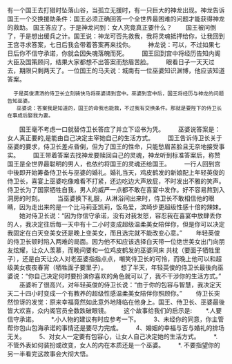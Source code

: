 有一个国王去打猎时坠落山谷，当孤立无援时，有一只巨大的神龙出现。神龙告诉国王一个交换援助条件：国王必须正确回答一个全世界最困难的问题才能获得神龙的救助。
       国王答应了。于是神龙问到：女人究竟真正要什么？
　　国王被问倒了，于是想出缓兵之计。国王说：神龙可否先救我，我将灵魂抵押给你，让我回到王宫寻求答案，七日后我会带着答案再来找你。
　　神龙说：可以，不过如果七日后你不信守承诺，你就会因失魂落魄而死。
　　国王回到宫中将经历告知内阁大臣及国策顾问，结果大家都想不出答案而愁眉苦脸。
　　眼看日子一天天过去，期限只剩两天了。一位国王的马夫说：城南有一位巫婆知识渊博，他应该知道答案。

      于是英俊潇洒的侍卫长立刻骑快马将巫婆请到宫中。巫婆到宫中后，国王将经历与神龙的问题告知巫婆。
       巫婆说：答案我是知道的，国王的命我也能救，不过我有交换条件。那就是要陛下的侍卫长在事成后娶我为妻。
　　国王毫不考虑一口就替侍卫长答应了并立下诏书为凭。
　　巫婆说答案是：女人真正要的,是能由自己决定主宰她自己的生活方式。
　　国王告诉侍卫长关于巫婆的要求，侍卫长差点昏倒，但为了国王的性命，只能愁眉苦脸且无奈地接受事实。
　　国王带着答案去找神龙要赎回自己的灵魂，神龙听到标准答案后，称赞国王是全世界最聪明的男人，也依约将国王的灵魂还给国王。
　　一行人回到宫中後即开始筹备侍卫长与巫婆的婚礼。婚礼当天，鸡皮鹤发的新娘配上年轻英俊的侍卫长，喜宴上巫婆吃像难看不打紧，还边吃边大声放屁，不时发出不雅的笑声。侍卫长为了国家牺牲自我，男人的威严一点都不敢在喜宴中发作。好不容易熬到入洞房的时刻。
　　当巫婆换下礼服，从淋浴间出来时，侍卫长不敢相信他的眼睛，因为走出来的是一个比马莉亚凯莉，饭岛爱，滨崎步更超级性感十倍的辣妹。
　　她对侍卫长说：“因为你信守承诺，没有对我发怒，容忍我在喜宴中放肆丢你的人，我决定往后每一天中有十二小时变成超级温柔美女陪伴你，但是你可以决定我固定在白天变美女还是晚上变美女，而且选完就不能改变心意。”
　　年轻英俊的侍卫长顿时陷入两难的局面。因为他不知应该选择白天带一位绝世美女出门向朋友炫耀，让众人羡慕，而晚间要和一位鸡皮鹤发的巫婆同床 共枕（要面子牺牲里子），还是白天让众人对老巫婆指指点点，嘲笑侍卫长的可怜，而晚上他可以和超级美女夜夜春宵（牺牲面子要里子）。
　　想了半天，年轻英俊的侍卫长最後向巫婆说：“你自己决定何时要扮演你喜欢的角色就可以了，我不干涉你的生活方式。”
　　巫婆听了很高兴，对年轻英俊的侍卫长说：“由于你的包容与智慧，我决定天天二十四小时变成一个有教养的超级性感温柔美女陪伴你照顾你。”
　　侍卫长突然惊讶的发觉：原来幸福竟然如此意外地降临在他身上。国王、侍卫长、巫婆最後皆大欢喜，众内阁官员全数跌破眼镜。
　　这个故事给我们的启示是:
　　*.人要信守承诺。
　　*.小人物的建议有时应参考一下。
　　3、未经你的同意，你主管帮你包山包海承诺的事情还是要尽力完成。
　　4、婚姻的幸福与否与婚礼的排场无关。
　　5、对女人一定要有包容心，让女人自己决定她的生活方式。
　　*. 不管外表如何装扮或改变，女人的内在本质还是一个巫婆。
　　*. 不要指望你的另一半看完这故事会大彻大悟。